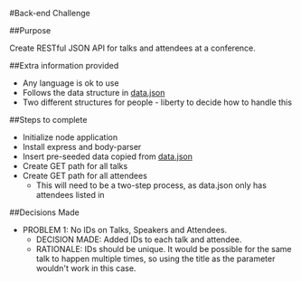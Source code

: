 #Back-end Challenge


##Purpose

Create RESTful JSON API for talks and attendees at a conference.

##Extra information provided

- Any language is ok to use
- Follows the data structure in [data.json](https://github.com/SF-WDI-LABS/take-home-coding-challenge-workshop/blob/master/back-end/data.json)
- Two different structures for people - liberty to decide how to handle this

##Steps to complete

- Initialize node application
- Install express and body-parser
- Insert pre-seeded data copied from [data.json](https://github.com/SF-WDI-LABS/take-home-coding-challenge-workshop/blob/master/back-end/data.json)
- Create GET path for all talks
- Create GET path for all attendees
	- This will need to be a two-step process, as data.json only has attendees listed in 

##Decisions Made
- PROBLEM 1: No IDs on Talks, Speakers and Attendees.
	- DECISION MADE: Added IDs to each talk and attendee.
	- RATIONALE: IDs should be unique. It would be possible for the same talk to happen multiple times, so using the title as the parameter wouldn't work in this case. 